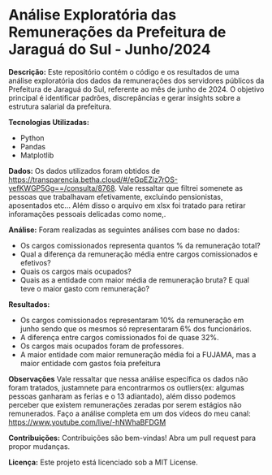 # Análise Exploratória das Remunerações da Prefeitura de Jaraguá do Sul - Junho/2024

**Descrição:**
Este repositório contém o código e os resultados de uma análise exploratória dos dados da remunerações dos servidores públicos da Prefeitura de Jaraguá do Sul, referente ao mês de junho de 2024. O objetivo principal é identificar padrões, discrepâncias e gerar insights sobre a estrutura salarial da prefeitura.

**Tecnologias Utilizadas:**
* Python
* Pandas
* Matplotlib


**Dados:**
Os dados utilizados foram obtidos de https://transparencia.betha.cloud/#/eGpEZiz7rOS-yefKWGP5Gg==/consulta/8768.
Vale ressaltar que filtrei somenete as pessoas que trabalhavam efetivamente, excluindo pensionistas, aposentados etc...
Além disso o arquivo em xlsx foi tratado para retirar inforamações pessoais delicadas como nome,.


**Análise:**
Foram realizadas as seguintes análises com base no dados:
* Os cargos comissionados representa quantos % da remuneração total?
* Qual a diferença da remuneração média entre cargos comissionados e efetivos?
* Quais os cargos mais ocupados?
* Quais as a entidade com maior média de remuneração bruta? E qual teve o maior gasto com remuneração?


**Resultados:**
* Os cargos comissionados representaram 10% da remuneração em junho sendo que os mesmos só representaram 6% dos funcionários.
* A diferença entre cargos comissionados foi de quase 32%.
* Os cargos mais ocupados foram de professores.
* A maior entidade com maior remuneração média foi a FUJAMA, mas a maior entidade com gastos foia prefeitura

**Observações**
Vale ressaltar que nessa análise específica os dados não foram tratados, justamnete para encontrarmos os outliers(ex: algumas pessoas ganharam as ferias e o 13 adiantado), além disso podemos perceber que existem remunerações zeradas por serem estágios não remunerados.
Faço a análise completa em um dos vídeos do meu canal: https://www.youtube.com/live/-hNWhaBFDGM

**Contribuições:**
Contribuições são bem-vindas! Abra um pull request para propor mudanças.

**Licença:**
Este projeto está licenciado sob a MIT License.
